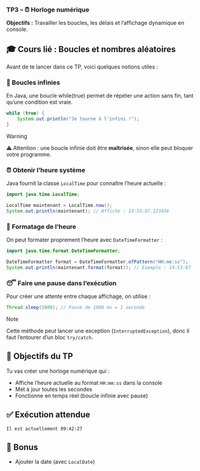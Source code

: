 ### TP3 – ⏰ Horloge numérique

**Objectifs :** Travailler les boucles, les délais et l’affichage dynamique en console.

## 🎓 Cours lié : Boucles et nombres aléatoires

Avant de te lancer dans ce TP, voici quelques notions utiles :

### 🔁 Boucles infinies

En Java, une boucle while(true) permet de répéter une action sans fin, tant qu’une condition est vraie.

```java
while (true) {
    System.out.println("Je tourne à l'infini !");
}
```

> [!WARNING]  
>⚠️ Attention : une boucle infinie doit être **maîtrisée**, sinon elle peut bloquer votre programme.

### ⏰ Obtenir l’heure système

Java fournit la classe `LocalTime` pour connaître l’heure actuelle :

```java
import java.time.LocalTime;

LocalTime maintenant = LocalTime.now();
System.out.println(maintenant); // Affiche : 14:53:07.123456
```

### 🧽 Formatage de l’heure

On peut formater proprement l’heure avec `DateTimeFormatter` :

```java
import java.time.format.DateTimeFormatter;

DateTimeFormatter format = DateTimeFormatter.ofPattern("HH:mm:ss");
System.out.println(maintenant.format(format)); // Exemple : 14:53:07
```

### 😴 Faire une pause dans l’exécution

Pour créer une attente entre chaque affichage, on utilise :

```java
Thread.sleep(1000); // Pause de 1000 ms = 1 seconde
```

> [!NOTE]  
> Cette méthode peut lancer une exception (`InterruptedException`), donc il faut l’entourer d’un bloc `try/catch`.

## 🎯 Objectifs du TP

Tu vas créer une horloge numérique qui :

- Affiche l’heure actuelle au format `HH:mm:ss` dans la console
- Met à jour toutes les secondes
- Fonctionne en temps réel (boucle infinie avec pause)

## ✅ Exécution attendue

```
Il est actuellement 09:42:27
```

## 🧠 Bonus

- Ajouter la date (avec `LocalDate`)